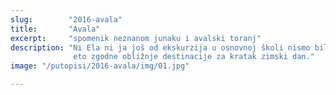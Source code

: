 ```yaml
---
slug:        "2016-avala"
title:       "Avala"
excerpt:     "spomenik neznanom junaku i avalski toranj"
description: "Ni Ela ni ja još od ekskurzija u osnovnoj školi nismo bili na Avali, niti smo bili na avalskom tornju, pa 
              eto zgodne obližnje destinacije za kratak zimski dan."
image: "/putopisi/2016-avala/img/01.jpg"

---
```

